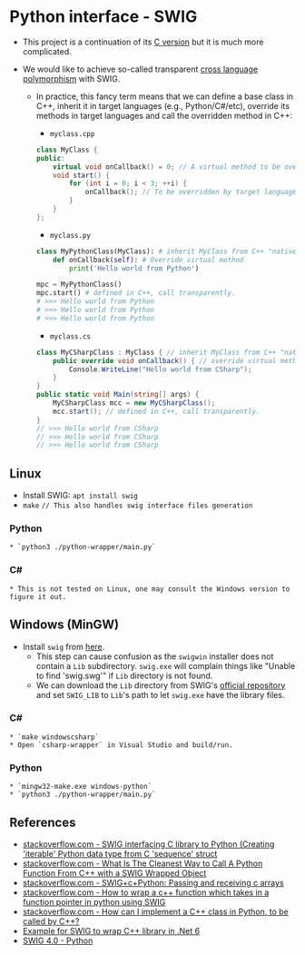 # Python interface - SWIG

* This project is a continuation of its [C version](../../../c/04_poc/04_python-interface/3_calling-c-from-python-swig/)
but it is much more complicated.

* We would like to achieve so-called transparent
[cross language polymorphism](https://www.swig.org/Doc4.1/Python.html#Python_directors)
with SWIG.
    * In practice, this fancy term means that we can define a base class in
    C++, inherit it in target languages (e.g., Python/C#/etc), override its
    methods in target languages and call the overridden method in C++:

        * `myclass.cpp`

        ```C++
        class MyClass {
        public:
            virtual void onCallback() = 0; // A virtual method to be overridden
            void start() {
                for (int i = 0; i < 3; ++i) {
                    onCallback(); // To be overridden by target languages
                }
            }
        };
        ```

        * `myclass.py`

        ```Python
        class MyPythonClass(MyClass): # inherit MyClass from C++ "natively"
            def onCallback(self): # Override virtual method
                print('Hello world from Python')
        
        mpc = MyPythonClass()
        mpc.start() # defined in C++, call transparently.
        # >>> Hello world from Python
        # >>> Hello world from Python
        # >>> Hello world from Python
        ```

        * `myclass.cs`

        ```C#
        class MyCSharpClass : MyClass { // inherit MyClass from C++ "natively"    
            public override void onCallback() { // override virtual method
                Console.WriteLine("Hello world from CSharp");
            }
        }
        public static void Main(string[] args) {
            MyCSharpClass mcc = new MyCSharpClass();
            mcc.start(); // defined in C++, call transparently.
        }
        // >>> Hello world from CSharp
        // >>> Hello world from CSharp
        // >>> Hello world from CSharp
        ```

## Linux

* Install SWIG: `apt install swig`
* `make` `// This also handles swig interface files generation`

### Python

    * `python3 ./python-wrapper/main.py`

### C#

    * This is not tested on Linux, one may consult the Windows version to 
    figure it out.

## Windows (MinGW)

* Install `swig` from [here](https://www.swig.org/download.html).
    * This step can cause confusion as the `swigwin` installer
     does not contain a `Lib` subdirectory. `swig.exe` will complain things
     like "Unable to find 'swig.swg'" if `Lib` directory is not found.
    * We can download the `Lib` directory from SWIG's
    [official repository](https://github.com/swig/swig/tree/master/Lib)
    and set `SWIG_LIB` to `Lib`'s path to let `swig.exe` have the library files.

### C#

    * `make windowscsharp`
    * Open `csharp-wrapper` in Visual Studio and build/run.

### Python

    * `mingw32-make.exe windows-python`
    * `python3 ./python-wrapper/main.py`

## References

* [stackoverflow.com - SWIG interfacing C library to Python (Creating 'iterable' Python data type from C 'sequence' struct](https://stackoverflow.com/questions/8776328/swig-interfacing-c-library-to-python-creating-iterable-python-data-type-from/8828454#8828454)
* [stackoverflow.com - What Is The Cleanest Way to Call A Python Function From C++ with a SWIG Wrapped Object](https://stackoverflow.com/questions/12392703/what-is-the-cleanest-way-to-call-a-python-function-from-c-with-a-swig-wrapped)
* [stackoverflow.com - SWIG+c+Python: Passing and receiving c arrays](https://stackoverflow.com/questions/36222455/swigcpython-passing-and-receiving-c-arrays)
* [stackoverflow.com - How to wrap a c++ function which takes in a function pointer in python using SWIG](https://stackoverflow.com/questions/22923696/how-to-wrap-a-c-function-which-takes-in-a-function-pointer-in-python-using-swi)
* [stackoverflow.com - How can I implement a C++ class in Python, to be called by C++?](https://stackoverflow.com/questions/9040669/how-can-i-implement-a-c-class-in-python-to-be-called-by-c)
* [Example for SWIG to wrap C++ library in .Net 6](https://iamsorush.com/posts/cpp-csharp-swig/)
* [SWIG 4.0 - Python](https://www.swig.org/Doc4.0/Python.html)